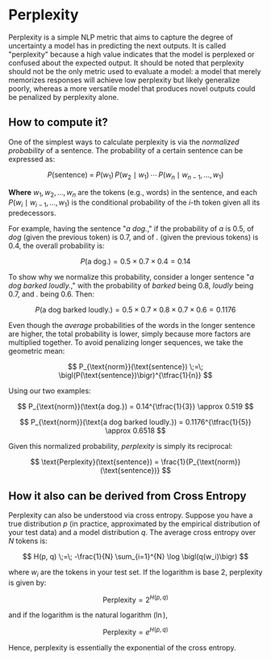 # Perplexity

Perplexity is a simple NLP metric that aims to capture the degree of uncertainty a model has in predicting the next outputs. It is called "perplexity" because a high value indicates that the model is perplexed or confused about the expected output. It should be noted that perplexity should not be the only metric used to evaluate a model: a model that merely memorizes responses will achieve low perplexity but likely generalize poorly, whereas a more versatile model that produces novel outputs could be penalized by perplexity alone.

## How to compute it?

One of the simplest ways to calculate perplexity is via the *normalized probability* of a sentence. The probability of a certain sentence can be expressed as:

$$ P(\text{sentence}) \;=\; P(w_1)\,P(w_2 \mid w_1)\,\cdots\,P(w_n \mid w_{n-1}, \ldots, w_1) $$

**Where** $w_1, w_2, \ldots, w_n$ are the tokens (e.g., words) in the sentence, and each $P(w_i \mid w_{i-1}, \ldots, w_1)$ is the conditional probability of the $i$-th token given all its predecessors.

For example, having the sentence "*a dog.*," if the probability of *a* is 0.5, of *dog* (given the previous token) is 0.7, and of *.* (given the previous tokens) is 0.4, the overall probability is:

$$ P(\text{a dog.}) = 0.5 \times 0.7 \times 0.4 = 0.14 $$

To show why we normalize this probability, consider a longer sentence "*a dog barked loudly.*," with the probability of *barked* being 0.8, *loudly* being 0.7, and *.* being 0.6. Then:

$$ P(\text{a dog barked loudly.}) = 0.5 \times 0.7 \times 0.8 \times 0.7 \times 0.6 = 0.1176 $$

Even though the *average* probabilities of the words in the longer sentence are higher, the total probability is lower, simply because more factors are multiplied together. To avoid penalizing longer sequences, we take the geometric mean:

$$ P_{\text{norm}}(\text{sentence}) \;=\; \bigl(P(\text{sentence})\bigr)^{\tfrac{1}{n}} $$

Using our two examples:

$$ P_{\text{norm}}(\text{a dog.}) = 0.14^{\tfrac{1}{3}} \approx 0.519 $$

$$ P_{\text{norm}}(\text{a dog barked loudly.}) = 0.1176^{\tfrac{1}{5}} \approx 0.6518 $$

Given this normalized probability, *perplexity* is simply its reciprocal:

$$ \text{Perplexity}(\text{sentence}) = \frac{1}{P_{\text{norm}}(\text{sentence})} $$

## How it also can be derived from Cross Entropy

Perplexity can also be understood via cross entropy. Suppose you have a true distribution $p$ (in practice, approximated by the empirical distribution of your test data) and a model distribution $q$. The average cross entropy over $N$ tokens is:

$$ H(p, q) \;=\; -\frac{1}{N} \sum_{i=1}^{N} \log \bigl(q(w_i)\bigr) $$

where $w_i$ are the tokens in your test set. If the logarithm is base 2, perplexity is given by:

$$ \text{Perplexity} = 2^{H(p, q)} $$

and if the logarithm is the natural logarithm ($\ln$),

$$ \text{Perplexity} = e^{H(p, q)} $$

Hence, perplexity is essentially the exponential of the cross entropy.
